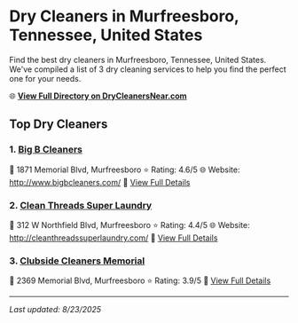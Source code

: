 # Dry Cleaners in Murfreesboro, Tennessee, United States

Find the best dry cleaners in Murfreesboro, Tennessee, United States. We've compiled a list of 3 dry cleaning services to help you find the perfect one for your needs.

🌐 **[View Full Directory on DryCleanersNear.com](https://drycleanersnear.com/city/US/Tennessee/Murfreesboro)**

## Top Dry Cleaners

### 1. [Big B Cleaners](https://drycleanersnear.com/dryCleaner/6861efad6d1fa2e11f51395d/big-b-cleaners)
📍 1871 Memorial Blvd, Murfreesboro
⭐ Rating: 4.6/5
🌐 Website: http://www.bigbcleaners.com/
🔗 [View Full Details](https://drycleanersnear.com/dryCleaner/6861efad6d1fa2e11f51395d/big-b-cleaners)

### 2. [Clean Threads Super Laundry](https://drycleanersnear.com/dryCleaner/6861efac6d1fa2e11f51370d/clean-threads-super-laundry)
📍 312 W Northfield Blvd, Murfreesboro
⭐ Rating: 4.4/5
🌐 Website: http://cleanthreadssuperlaundry.com/
🔗 [View Full Details](https://drycleanersnear.com/dryCleaner/6861efac6d1fa2e11f51370d/clean-threads-super-laundry)

### 3. [Clubside Cleaners Memorial](https://drycleanersnear.com/dryCleaner/6861efad6d1fa2e11f513c00/clubside-cleaners-memorial)
📍 2369 Memorial Blvd, Murfreesboro
⭐ Rating: 3.9/5
🔗 [View Full Details](https://drycleanersnear.com/dryCleaner/6861efad6d1fa2e11f513c00/clubside-cleaners-memorial)


---

*Last updated: 8/23/2025*
